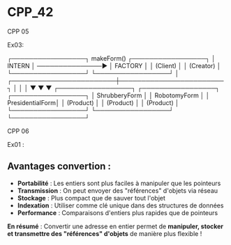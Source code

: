 # CPP_42

CPP 05 

Ex03:

┌─────────────────┐    makeForm()    ┌─────────────────┐
│     INTERN      │ ───────────────▶ │   FACTORY       │
│ (Client)        │                  │ (Creator)       │
└─────────────────┘                  └─────────────────┘
                                              │
                     ┌────────────────────────┼────────────────────────┐
                     │                        │                        │
                     ▼                        ▼                        ▼
            ┌─────────────────┐    ┌─────────────────┐    ┌─────────────────┐
            │ ShrubberyForm   │    │ RobotomyForm    │    │ PresidentialForm│
            │ (Product)       │    │ (Product)       │    │ (Product)       │
            └─────────────────┘    └─────────────────┘    └─────────────────┘

CPP 06 

Ex01 : 

## Avantages convertion :

- **Portabilité** : Les entiers sont plus faciles à manipuler que les pointeurs
- **Transmission** : On peut envoyer des "références" d'objets via réseau
- **Stockage** : Plus compact que de sauver tout l'objet
- **Indexation** : Utiliser comme clé unique dans des structures de données
- **Performance** : Comparaisons d'entiers plus rapides que de pointeurs

**En résumé** : Convertir une adresse en entier permet de **manipuler, stocker et transmettre des "références" d'objets** de manière plus flexible !
